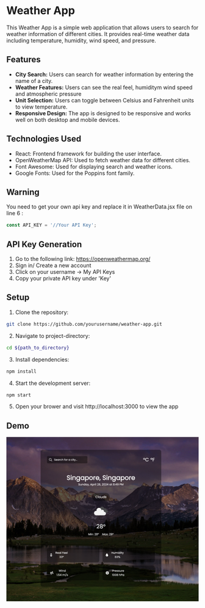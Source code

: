 # Weather App

This Weather App is a simple web application that allows users to search for weather information of different cities. It provides real-time weather data including temperature, humidity, wind speed, and pressure.

## Features

- **City Search:** Users can search for weather information by entering the name of a city.
- **Weather Features:** Users can see the real feel, humiditym wind speed and atmospheric pressure
- **Unit Selection:** Users can toggle between Celsius and Fahrenheit units to view temperature.
- **Responsive Design:** The app is designed to be responsive and works well on both desktop and mobile devices.

## Technologies Used

- React: Frontend framework for building the user interface.
- OpenWeatherMap API: Used to fetch weather data for different cities.
- Font Awesome: Used for displaying search and weather icons.
- Google Fonts: Used for the Poppins font family.

## Warning
You need to get your own api key and replace it in WeatherData.jsx file on line 6 :

```javascript
const API_KEY = '//Your API Key';
```

## API Key Generation
1. Go to the following link: https://openweathermap.org/
2. Sign in/ Create a new account
3. Click on your username -> My API Keys
4. Copy your private API key under 'Key'

## Setup

1. Clone the repository:

```bash
git clone https://github.com/yourusername/weather-app.git
```

2. Navigate to project-directory:

```bash
cd ${path_to_directory}
```

3. Install dependencies:
```bash
npm install
```

4. Start the development server:
```bash
npm start
```

5. Open your brower and visit http://localhost:3000 to view the app


## Demo
![screesnhot](./src/assets/demo.png)